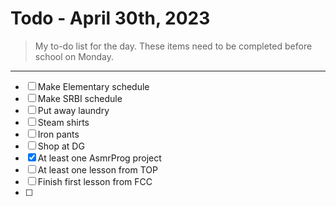 # Todo - April 30th, 2023
> My to-do list for the day.
> These items need to be completed before school on Monday. 
___

 - [ ] Make Elementary schedule
 - [ ] Make SRBI schedule
 - [ ] Put away laundry
 - [ ] Steam shirts 
 - [ ] Iron pants 
 - [ ] Shop at DG
 - [x] At least one AsmrProg project 
 - [ ] At least one lesson from TOP
 - [ ] Finish first lesson from FCC
 - [ ]  